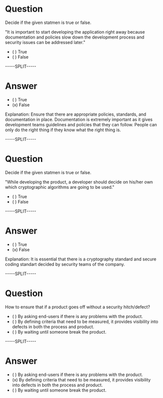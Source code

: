 # Question

Decide if the given statmen is true or false.

"It is important to start developing the application right away because documentation and policies slow down the development process and security issues can be addressed later."


* ( ) True
* ( ) False

-----SPLIT-----

# Answer

* ( ) True
* (x) False


Explanation: Ensure that there are appropriate policies, standards, and documentation in place. Documentation is extremely important as it gives development teams guidelines and policies that they can follow. People can only do the right thing if they know what the right thing is.

-----SPLIT-----

# Question

Decide if the given statmen is true or false.

"While developing the product, a developer should decide on his/her own which cryptographic algorithms are going to be used."


* ( ) True
* ( ) False

-----SPLIT-----

# Answer

* ( ) True
* (x) False


Explanation: It is essential that there is a cryptography standard and secure coding standart decided by security teams of the company.

-----SPLIT-----

# Question

How to ensure that if a product goes off without a security hitch/defect?

* ( ) By asking end-users if there is any problems with the product.
* ( ) By defining criteria that need to be measured, it provides visibility into defects in both the process and product.
* ( ) By waiting until someone break the product. 

-----SPLIT-----

# Answer

* ( ) By asking end-users if there is any problems with the product.
* (x) By defining criteria that need to be measured, it provides visibility into defects in both the process and product.
* ( ) By waiting until someone break the product. 


